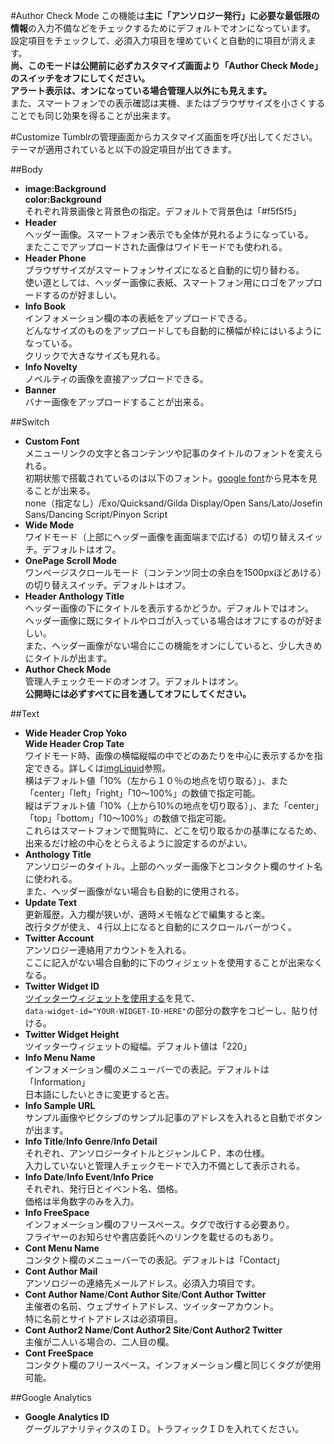 
#Author Check Mode
この機能は**主に「アンソロジー発行」に必要な最低限の情報**の入力不備などをチェックするためにデフォルトでオンになっています。  
設定項目をチェックして、必須入力項目を埋めていくと自動的に項目が消えます。  
**尚、このモードは公開前に必ずカスタマイズ画面より「Author Check Mode」のスイッチをオフにしてください。**  
**アラート表示は、オンになっている場合管理人以外にも見えます。**  
また、スマートフォンでの表示確認は実機、またはブラウザサイズを小さくすることでも同じ効果を得ることが出来ます。    


#Customize
Tumblrの管理画面からカスタマイズ画面を呼び出してください。  
テーマが適用されていると以下の設定項目が出てきます。  

##Body
* **image:Background**  
**color:Background**  
それぞれ背景画像と背景色の指定。デフォルトで背景色は「#f5f5f5」
* **Header**  
ヘッダー画像。スマートフォン表示でも全体が見れるようになっている。  
またここでアップロードされた画像はワイドモードでも使われる。
* **Header Phone**  
ブラウザサイズがスマートフォンサイズになると自動的に切り替わる。  
使い道としては、ヘッダー画像に表紙、スマートフォン用にロゴをアップロードするのが好ましい。  
* **Info Book**  
インフォメーション欄の本の表紙をアップロードできる。  
どんなサイズのものをアップロードしても自動的に横幅が枠にはいるようになっている。  
クリックで大きなサイズも見れる。
* **Info Novelty**  
ノベルティの画像を直接アップロードできる。
* **Banner**  
バナー画像をアップロードすることが出来る。  
  
##Switch
* **Custom Font**  
メニューリンクの文字と各コンテンツや記事のタイトルのフォントを変えられる。  
初期状態で搭載されているのは以下のフォント。[google font](https://www.google.com/fonts)から見本を見ることが出来る。  
none（指定なし）/Exo/Quicksand/Gilda Display/Open Sans/Lato/Josefin Sans/Dancing Script/Pinyon Script
* **Wide Mode**  
ワイドモード（上部にヘッダー画像を画面端まで広げる）の切り替えスイッチ。デフォルトはオフ。
* **OnePage Scroll Mode**  
ワンページスクロールモード（コンテンツ同士の余白を1500pxほどあける）の切り替えスイッチ。デフォルトはオフ。
* **Header Anthology Title**  
ヘッダー画像の下にタイトルを表示するかどうか。デフォルトではオン。  
ヘッダー画像に既にタイトルやロゴが入っている場合はオフにするのが好ましい。  
また、ヘッダー画像がない場合にこの機能をオンにしていると、少し大きめにタイトルが出ます。
* **Author Check Mode**  
管理人チェックモードのオンオフ。デフォルトはオン。  
**公開時には必ずすべてに目を通してオフにしてください。**  

##Text
* **Wide Header Crop Yoko**  
**Wide Header Crop Tate**  
ワイドモード時、画像の横幅縦幅の中でどのあたりを中心に表示するかを指定できる。詳しくは[imgLiquid](https://github.com/karacas/imgLiquid#options)参照。  
横はデフォルト値「10%（左から１０％の地点を切り取る）」、また「center」「left」「right」「10～100%」の数値で指定可能。  
縦はデフォルト値「10%（上から10%の地点を切り取る）」、また「center」「top」「bottom」「10～100%」の数値で指定可能。  
これらはスマートフォンで閲覧時に、どこを切り取るかの基準になるため、出来るだけ絵の中心をとらえるように設定するのがよい。
* **Anthology Title**  
アンソロジーのタイトル。上部のヘッダー画像下とコンタクト欄のサイト名に使われる。  
また、ヘッダー画像がない場合も自動的に使用される。
* **Update Text**  
更新履歴。入力欄が狭いが、適時メモ帳などで編集すると楽。  
改行タグが使え、４行以上になると自動的にスクロールバーがつく。
* **Twitter Account**  
アンソロジー連絡用アカウントを入れる。  
ここに記入がない場合自動的に下のウィジェットを使用することが出来なくなる。
* **Twitter Widget ID**  
[ツイッターウィジェットを使用する](https://dev.twitter.com/ja/docs/embedded-timelines)を見て、  
`data-widget-id="YOUR-WIDGET-ID-HERE"`の部分の数字をコピーし、貼り付ける。
* **Twitter Widget Height**  
ツイッターウィジェットの縦幅。デフォルト値は「220」
* **Info Menu Name**  
インフォメーション欄のメニューバーでの表記。デフォルトは「Information」  
日本語にしたいときに変更すると吉。
* **Info Sample URL**  
サンプル画像やピクシブのサンプル記事のアドレスを入れると自動でボタンが出ます。
* **Info Title**/**Info Genre**/**Info Detail**  
それぞれ、アンソロジータイトルとジャンルＣＰ、本の仕様。  
入力していないと管理人チェックモードで入力不備として表示される。
* **Info Date**/**Info Event**/**Info Price**  
それぞれ、発行日とイベント名、価格。  
価格は半角数字のみを入力。
* **Info FreeSpace**  
インフォメーション欄のフリースペース。タグで改行する必要あり。  
フライヤーのお知らせや書店委託へのリンクを載せるのもあり。
* **Cont Menu Name**  
コンタクト欄のメニューバーでの表記。デフォルトは「Contact」
* **Cont Author Mail**  
アンソロジーの連絡先メールアドレス。必須入力項目です。
* **Cont Author Name**/**Cont Author Site**/**Cont Author Twitter**  
主催者の名前、ウェブサイトアドレス、ツイッターアカウント。  
特に名前とサイトアドレスは必須項目。
* **Cont Author2 Name**/**Cont Author2 Site**/**Cont Author2 Twitter**  
主催が二人いる場合の、二人目の欄。
* **Cont FreeSpace**  
コンタクト欄のフリースペース。インフォメーション欄と同じくタグが使用可能。  

##Google Analytics
* **Google Analytics ID**  
グーグルアナリティクスのＩＤ。トラフィックＩＤを入れてください。

